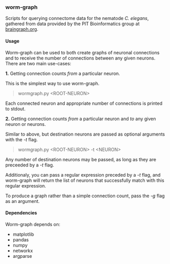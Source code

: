 ### worm-graph

Scripts for querying connectome data for the nematode *C. elegans*, gathered from data provided by the PIT Bioinformatics group at [braingraph.org](https://braingraph.org/cms/c-elegans/).

#### Usage

Worm-graph can be used to both create graphs of neuronal connections and to receive the number of connections between any given neurons. There are two main use-cases:

**1.** Getting connection counts *from* a particular neuron.

This is the simplest way to use worm-graph.

>wormgraph.py <ROOT-NEURON\>

Each connected neuron and appropriate number of connections is printed to stdout.

**2.** Getting connection counts *from* a particular neuron and *to* any given neuron or neurons.

Similar to above, but destination neurons are passed as optional arguments with the *-t* flag.

>wormgraph.py <ROOT-NEURON\> -t <NEURON\>

Any number of destination neurons may be passed, as long as they are preceeded by a *-t* flag.

Additionaly, you can pass a regular expression preceded by a *-t* flag, and worm-graph will return the list of neurons that successfully match with this regular expression.

To produce a graph rather than a simple connection count, pass the *-g* flag as an argument.

#### Dependencies

Worm-graph depends on:

* matplotlib
* pandas
* numpy
* networkx
* argparse
